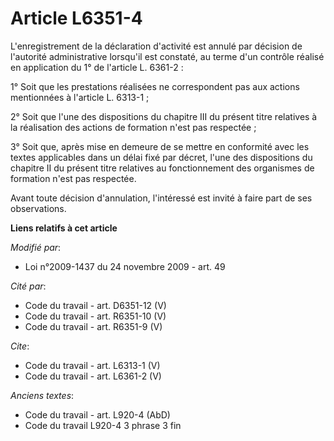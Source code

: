 # Article L6351-4

L'enregistrement de la déclaration d'activité est annulé par décision de l'autorité administrative lorsqu'il est constaté, au
terme d'un contrôle réalisé en application du 1° de l'article L. 6361-2 : 

1° Soit que les prestations réalisées ne correspondent pas aux actions mentionnées à l'article L. 6313-1 ; 

2° Soit que l'une des dispositions du chapitre III du présent titre relatives à la réalisation des actions de formation n'est
pas respectée ; 

3° Soit que, après mise en demeure de se mettre en conformité avec les textes applicables dans un délai fixé par décret,
l'une des dispositions du chapitre II du présent titre relatives au fonctionnement des organismes de formation n'est pas
respectée. 

Avant toute décision d'annulation, l'intéressé est invité à faire part de ses observations.

**Liens relatifs à cet article**

_Modifié par_:

  - Loi n°2009-1437 du 24 novembre 2009 - art. 49

_Cité par_:

  - Code du travail - art. D6351-12 (V)
  - Code du travail - art. R6351-10 (V)
  - Code du travail - art. R6351-9 (V)

_Cite_:

  - Code du travail - art. L6313-1 (V)
  - Code du travail - art. L6361-2 (V)

_Anciens textes_:

  - Code du travail - art. L920-4 (AbD)
  - Code du travail L920-4 3 phrase 3 fin
